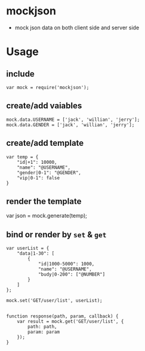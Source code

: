 # mockjson
- mock json data on both client side and server side

# Usage

## include


    var mock = require('mockjson');
  
## create/add vaiables

    
    mock.data.USERNAME = ['jack', 'willian', 'jerry'];
    mock.data.GENDER = ['jack', 'willian', 'jerry'];
  
## create/add template
    
    
    var temp = {
        "id|+1": 10000,
        "name": "@USERNAME",
        "gender|0-1": "@GENDER",
        "vip|0-1": false
    }


## render the template

   var json = mock.generate(temp);
   
## bind or render by `set` & `get`
    
    
    var userList = {
        "data|1-30": [
            {
                "id|1000-5000": 1000,
                "name": "@USERNAME",
                "budy|0-200": ["@NUMBER"]
            }
        ]
    };
    
    mock.set('GET/user/list', userList);
    
    
    function response(path, param, callback) {
        var result = mock.get('GET/user/list', {
            path: path,
            param: param
        });
    }
    

